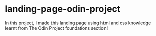 # landing-page-odin-project

In this project, I made this landing page using html and css knowledge learnt from The Odin Project foundations section!
